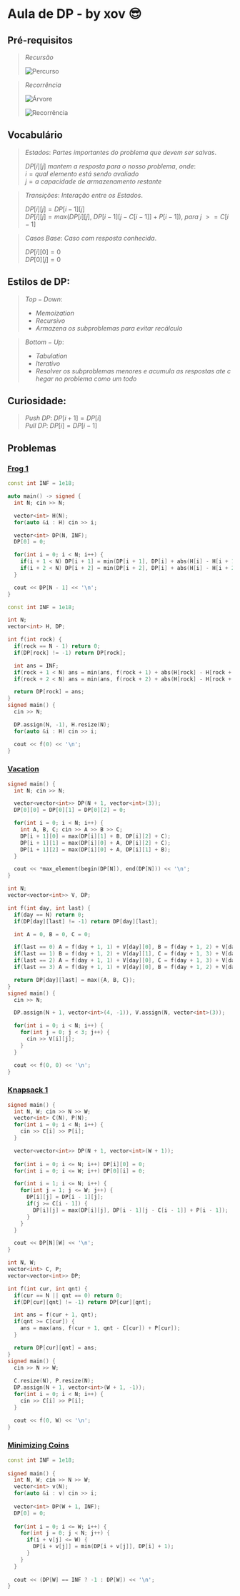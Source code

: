 # Aula de DP - by xov 😎

## Pré-requisitos

> $Recursão$
>
> ![Percurso](https://b2316719.smushcdn.com/2316719/wp-content/uploads/2022/11/dfs_animated-1.gif?size=1200x693&lossy=1&strip=1&webp=1)

> $Recorrência$
>
>![Árvore](https://i.stack.imgur.com/QVSdv.png)
>
>![Recorrência](https://www.fatalerrors.org/images/blog/87a71d9c97ecc4c6d0d936adab430b04.jpg)

## Vocabulário

> $Estados: \ Partes \ importantes \ do \ problema \ que \ devem \ ser \ salvas.$
>
> $DP[i][j] \ mantem \ a \ resposta \ para \ o \ nosso \ problema, \ onde:$ <br>
> $i = qual \ elemento \ está \ sendo \ avaliado$ <br>
> $j = a \ capacidade \ de \ armazenamento \ restante$

> $Transições: \ Interação \ entre \ os \ Estados.$ <br>
>
> $DP[i][j] = DP[i - 1][j]$ <br>
> $DP[i][j] = max(DP[i][j], \ DP[i - 1][j - C[i - 1]] + P[i - 1]), \ para \ j \ >= C[i - 1]$

> $Casos \ Base: \ Caso \ com \ resposta \ conhecida.$<br>
>
> $DP[i][0] = 0$ <br>
> $DP[0][j] = 0$

## Estilos de DP:

> $Top-Down:$ <br>
>
> - $Memoization$
> - $Recursivo$
> - $Armazena \ os \ subproblemas \ para \ evitar \ recálculo$

> $Bottom-Up:$ <br>
>
> - $Tabulation$
> - $Iterativo$
> - $Resolver \ os \ subproblemas \ menores \ e \ acumula \ as \ respostas \ ate \ chegar \ no \ problema \ como \ um \ todo$

## Curiosidade:
> $Push \ DP: \ DP[i + 1] = DP[i]$ <br>
> $Pull \ DP: \ DP[i] = DP[i - 1]$



## Problemas

### [Frog 1](https://atcoder.jp/contests/dp/tasks/dp_a)

```c++
const int INF = 1e18;

auto main() -> signed {
  int N; cin >> N;

  vector<int> H(N);
  for(auto &i : H) cin >> i;

  vector<int> DP(N, INF);
  DP[0] = 0;

  for(int i = 0; i < N; i++) {
    if(i + 1 < N) DP[i + 1] = min(DP[i + 1], DP[i] + abs(H[i] - H[i + 1]));
    if(i + 2 < N) DP[i + 2] = min(DP[i + 2], DP[i] + abs(H[i] - H[i + 2]));
  }

  cout << DP[N - 1] << '\n';
}
```

```c++
const int INF = 1e18;

int N;
vector<int> H, DP;

int f(int rock) {
  if(rock == N - 1) return 0;
  if(DP[rock] != -1) return DP[rock];

  int ans = INF;
  if(rock + 1 < N) ans = min(ans, f(rock + 1) + abs(H[rock] - H[rock + 1]));
  if(rock + 2 < N) ans = min(ans, f(rock + 2) + abs(H[rock] - H[rock + 2]));

  return DP[rock] = ans;
}
signed main() {
  cin >> N;

  DP.assign(N, -1), H.resize(N);
  for(auto &i : H) cin >> i;

  cout << f(0) << '\n';
}
```

### [Vacation](https://atcoder.jp/contests/dp/tasks/dp_c)

```c++
signed main() {
  int N; cin >> N;

  vector<vector<int>> DP(N + 1, vector<int>(3));
  DP[0][0] = DP[0][1] = DP[0][2] = 0;

  for(int i = 0; i < N; i++) {
    int A, B, C; cin >> A >> B >> C;
    DP[i + 1][0] = max(DP[i][1] + B, DP[i][2] + C);
    DP[i + 1][1] = max(DP[i][0] + A, DP[i][2] + C);
    DP[i + 1][2] = max(DP[i][0] + A, DP[i][1] + B);
  }

  cout << *max_element(begin(DP[N]), end(DP[N])) << '\n';
}
```

```c++
int N;
vector<vector<int>> V, DP;

int f(int day, int last) {
  if(day == N) return 0;
  if(DP[day][last] != -1) return DP[day][last];

  int A = 0, B = 0, C = 0;

  if(last == 0) A = f(day + 1, 1) + V[day][0], B = f(day + 1, 2) + V[day][1], C = f(day + 1, 3) + V[day][2];
  if(last == 1) B = f(day + 1, 2) + V[day][1], C = f(day + 1, 3) + V[day][2];
  if(last == 2) A = f(day + 1, 1) + V[day][0], C = f(day + 1, 3) + V[day][2];
  if(last == 3) A = f(day + 1, 1) + V[day][0], B = f(day + 1, 2) + V[day][1];

  return DP[day][last] = max({A, B, C});
}
signed main() {
  cin >> N;

  DP.assign(N + 1, vector<int>(4, -1)), V.assign(N, vector<int>(3));

  for(int i = 0; i < N; i++) {
    for(int j = 0; j < 3; j++) {
      cin >> V[i][j];
    }
  }

  cout << f(0, 0) << '\n';
}
```

### [Knapsack 1](https://atcoder.jp/contests/dp/tasks/dp_d)

```c++
signed main() {
  int N, W; cin >> N >> W;
  vector<int> C(N), P(N);
  for(int i = 0; i < N; i++) {
    cin >> C[i] >> P[i];
  }

  vector<vector<int>> DP(N + 1, vector<int>(W + 1));
  
  for(int i = 0; i <= N; i++) DP[i][0] = 0;
  for(int i = 0; i <= W; i++) DP[0][i] = 0;

  for(int i = 1; i <= N; i++) {
    for(int j = 1; j <= W; j++) {
      DP[i][j] = DP[i - 1][j];
      if(j >= C[i - 1]) {
        DP[i][j] = max(DP[i][j], DP[i - 1][j - C[i - 1]] + P[i - 1]);
      }
    }
  }

  cout << DP[N][W] << '\n';
}
```

```c++
int N, W;
vector<int> C, P;
vector<vector<int>> DP;

int f(int cur, int qnt) {
  if(cur == N || qnt == 0) return 0;
  if(DP[cur][qnt] != -1) return DP[cur][qnt];

  int ans = f(cur + 1, qnt);
  if(qnt >= C[cur]) {
    ans = max(ans, f(cur + 1, qnt - C[cur]) + P[cur]);
  }

  return DP[cur][qnt] = ans;
}
signed main() {   
  cin >> N >> W;
  
  C.resize(N), P.resize(N);
  DP.assign(N + 1, vector<int>(W + 1, -1));
  for(int i = 0; i < N; i++) {
    cin >> C[i] >> P[i];
  }

  cout << f(0, W) << '\n';
}
```

### [Minimizing Coins](https://cses.fi/problemset/task/1634/)

```c++
const int INF = 1e18;
 
signed main() {
  int N, W; cin >> N >> W;
  vector<int> v(N);
  for(auto &i : v) cin >> i;
 
  vector<int> DP(W + 1, INF);
  DP[0] = 0;
 
  for(int i = 0; i <= W; i++) {
    for(int j = 0; j < N; j++) {
      if(i + v[j] <= W) {
        DP[i + v[j]] = min(DP[i + v[j]], DP[i] + 1);
      }
    }
  }
 
  cout << (DP[W] == INF ? -1 : DP[W]) << '\n';
}
```

